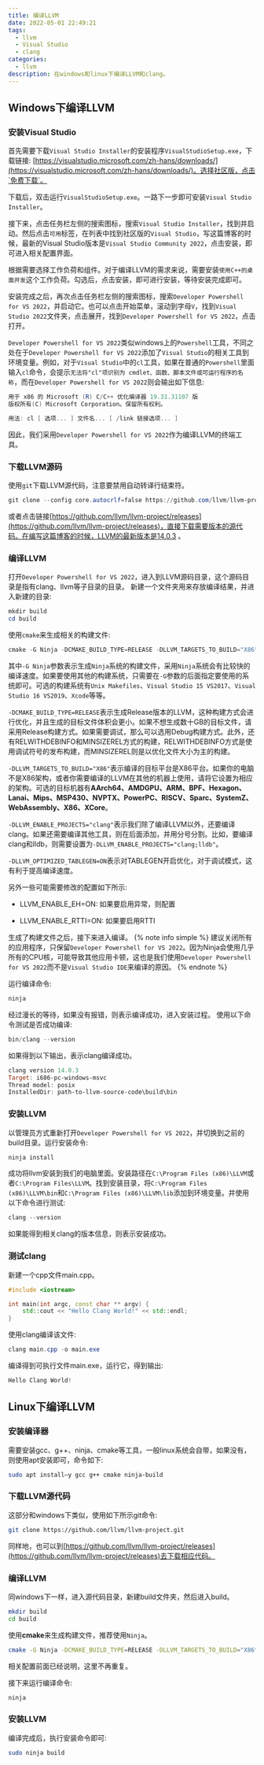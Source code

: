 ```yaml
---
title: 编译LLVM
date: 2022-05-01 22:49:21
tags:
  - llvm
  - Visual Studio
  - clang
categories:
  - llvm
description: 在windows和linux下编译LLVM和clang。
---
```

## Windows下编译LLVM
### 安装Visual Studio
首先需要下载`Visual Studio Installer`的安装程序`VisualStudioSetup.exe`，下载链接: [https://visualstudio.microsoft.com/zh-hans/downloads/](https://visualstudio.microsoft.com/zh-hans/downloads/)。选择社区版，点击`免费下载`。

下载后，双击运行`VisualStudioSetup.exe`。一路下一步即可安装`Visual Studio Installer`。

接下来，点击任务栏左侧的搜索图标，搜索`Visual Studio Installer`，找到并启动。然后点击`可用`标签，在列表中找到社区版的`Visual Studio`，写这篇博客的时候，最新的Visual Studio版本是`Visual Studio Community 2022`，点击安装，即可进入相关配置界面。

根据需要选择工作负荷和组件。对于编译LLVM的需求来说，需要安装`使用C++的桌面开发`这个工作负荷。勾选后，点击安装，即可进行安装，等待安装完成即可。

安装完成之后，再次点击任务栏左侧的搜索图标，搜索`Developer Powershell for VS 2022`，并启动它。也可以点击开始菜单，滚动到字母`V`，找到`Visual Studio 2022`文件夹，点击展开，找到`Developer Powershell for VS 2022`，点击打开。

`Developer Powershell for VS 2022`类似windows上的`Powershell`工具，不同之处在于`Developer Powershell for VS 2022`添加了`Visual Studio`的相关工具到环境变量。例如，对于`Visual Studio`中的`cl`工具，如果在普通的`Powershell`里面输入`cl`命令，会提示`无法将"cl"项识别为 cmdlet、函数、脚本文件或可运行程序的名称`，而在`Developer Powershell for VS 2022`则会输出如下信息:
```powershell
用于 x86 的 Microsoft (R) C/C++ 优化编译器 19.31.31107 版
版权所有(C) Microsoft Corporation。保留所有权利。

用法: cl [ 选项... ] 文件名... [ /link 链接选项... ]
```
因此，我们采用`Developer Powershell for VS 2022`作为编译LLVM的终端工具。

### 下载LLVM源码
使用`git`下载LLVM源代码，注意要禁用自动转译行结束符。
```powershell
git clone --config core.autocrlf=false https://github.com/llvm/llvm-project.git
```
或者点击链接[https://github.com/llvm/llvm-project/releases](https://github.com/llvm/llvm-project/releases)，直接下载需要版本的源代码。在编写这篇博客的时候，LLVM的最新版本是14.0.3 。

### 编译LLVM
打开`Developer Powershell for VS 2022`，进入到LLVM源码目录，这个源码目录是指有clang、llvm等子目录的目录。
新建一个文件夹用来存放编译结果，并进入新建的目录:
```powershell
mkdir build
cd build
```

使用`cmake`来生成相关的构建文件:
```powershell
cmake -G Ninja -DCMAKE_BUILD_TYPE=RELEASE -DLLVM_TARGETS_TO_BUILD="X86" -DLLVM_ENABLE_PROJECTS="clang"  -DLLVM_OPTIMIZED_TABLEGEN=ON ../llvm
```

其中`-G Ninja`参数表示生成`Ninja`系统的构建文件，采用`Ninja`系统会有比较快的编译速度。如果要使用其他的构建系统，只需要在`-G`参数的后面指定要使用的系统即可。可选的构建系统有`Unix Makefiles`、`Visual Studio 15 VS2017`、`Visual Studio 16 VS2019`、`Xcode`等等。

`-DCMAKE_BUILD_TYPE=RELEASE`表示生成Release版本的LLVM，这种构建方式会进行优化，并且生成的目标文件体积会更小。如果不想生成数十GB的目标文件，请采用Release构建方式。如果需要调试，那么可以选用Debug构建方式。此外，还有RELWITHDEBINFO和MINSIZEREL方式的构建，RELWITHDEBINFO方式是使用调试符号的发布构建，而MINSIZEREL则是以优化文件大小为主的构建。

`-DLLVM_TARGETS_TO_BUILD="X86"`表示编译的目标平台是X86平台。如果你的电脑不是X86架构，或者你需要编译的LLVM在其他的机器上使用，请将它设置为相应的架构。可选的目标机器有**AArch64、AMDGPU、ARM、BPF、Hexagon、Lanai、Mips、MSP430、NVPTX、PowerPC、RISCV、Sparc、SystemZ、WebAssembly、X86、XCore**。

`-DLLVM_ENABLE_PROJECTS="clang"`表示我们除了编译LLVM以外，还要编译clang。如果还需要编译其他工具，则在后面添加，并用分号分割。比如，要编译clang和lldb，则需要设置为`-DLLVM_ENABLE_PROJECTS="clang;lldb"`。

`-DLLVM_OPTIMIZED_TABLEGEN=ON`表示对TABLEGEN开启优化，对于调试模式，这有利于提高编译速度。

另外一些可能需要修改的配置如下所示:

 - LLVM_ENABLE_EH=ON: 如果要启用异常，则配置

 - LLVM_ENABLE_RTTI=ON: 如果要启用RTTI

生成了构建文件之后，接下来进入编译。
{% note info simple %}
建议关闭所有的应用程序，只保留`Developer Powershell for VS 2022`。因为Ninja会使用几乎所有的CPU核，可能导致其他应用卡顿，这也是我们使用`Developer Powershell for VS 2022`而不是`Visual Studio IDE`来编译的原因。
{% endnote %}

运行编译命令:
```powershell
ninja 
```
经过漫长的等待，如果没有报错，则表示编译成功，进入安装过程。
使用以下命令测试是否成功编译:
```powershell
bin/clang --version
```
如果得到以下输出，表示clang编译成功。
```powershell
clang version 14.0.3
Target: i686-pc-windows-msvc
Thread model: posix
InstalledDir: path-to-llvm-source-code\build\bin
```
### 安装LLVM
以管理员方式重新打开`Developer Powershell for VS 2022`，并切换到之前的build目录。运行安装命令:
```powershell
ninja install
```
成功将llvm安装到我们的电脑里面。安装路径在`C:\Program Files (x86)\LLVM`或者`C:\Program Files\LLVM`。找到安装目录，将`C:\Program Files (x86)\LLVM\bin`和`C:\Program Files (x86)\LLVM\lib`添加到环境变量。并使用以下命令进行测试:
```powershell
clang --version
```
如果能得到相关clang的版本信息，则表示安装成功。
### 测试clang
新建一个cpp文件main.cpp。
```cpp
#include <iostream>

int main(int argc, const char ** argv) {
    std::cout << "Hello Clang World!" << std::endl;
}
```
使用clang编译该文件:
```powershell
clang main.cpp -o main.exe
```
编译得到可执行文件main.exe，运行它，得到输出:
```powershell
Hello Clang World!
```
## Linux下编译LLVM
### 安装编译器
需要安装gcc、g++、ninja、cmake等工具，一般linux系统会自带，如果没有，则使用apt安装即可，命令如下:
```bash
sudo apt install–y gcc g++ cmake ninja-build
```
### 下载LLVM源代码
这部分和windows下类似，使用如下所示git命令:
```bash
git clone https://github.com/llvm/llvm-project.git
```
同样地，也可以到[https://github.com/llvm/llvm-project/releases](https://github.com/llvm/llvm-project/releases)去下载相应代码。
### 编译LLVM
同windows下一样，进入源代码目录，新建build文件夹，然后进入build。
```bash
mkdir build
cd build
```
使用**cmake**来生成构建文件，推荐使用`Ninja`。
```bash
cmake -G Ninja -DCMAKE_BUILD_TYPE=RELEASE -DLLVM_TARGETS_TO_BUILD="X86" -DLLVM_ENABLE_PROJECTS="clang"  -DLLVM_OPTIMIZED_TABLEGEN=ON ../llvm
```
相关配置前面已经说明，这里不再重复。

接下来运行编译命令:
```bash
ninja
```

### 安装LLVM
编译完成后，执行安装命令即可:
```bash
sudo ninja build
```